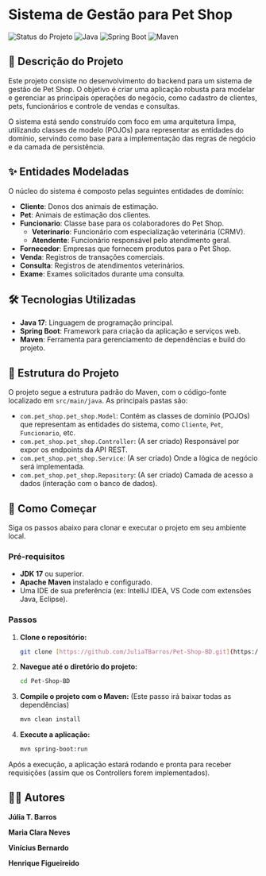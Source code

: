 # Sistema de Gestão para Pet Shop

![Status do Projeto](https://img.shields.io/badge/status-em--desenvolvimento-yellow)
![Java](https://img.shields.io/badge/java-17%2B-blue)
![Spring Boot](https://img.shields.io/badge/Spring%20Boot-3.x-brightgreen)
![Maven](https://img.shields.io/badge/build-Maven-red)

## 📄 Descrição do Projeto

Este projeto consiste no desenvolvimento do backend para um sistema de gestão de Pet Shop. O objetivo é criar uma aplicação robusta para modelar e gerenciar as principais operações do negócio, como cadastro de clientes, pets, funcionários e controle de vendas e consultas.

O sistema está sendo construído com foco em uma arquitetura limpa, utilizando classes de modelo (POJOs) para representar as entidades do domínio, servindo como base para a implementação das regras de negócio e da camada de persistência.

## ✨ Entidades Modeladas

O núcleo do sistema é composto pelas seguintes entidades de domínio:

* **Cliente**: Donos dos animais de estimação.
* **Pet**: Animais de estimação dos clientes.
* **Funcionario**: Classe base para os colaboradores do Pet Shop.
    * **Veterinario**: Funcionário com especialização veterinária (CRMV).
    * **Atendente**: Funcionário responsável pelo atendimento geral.
* **Fornecedor**: Empresas que fornecem produtos para o Pet Shop.
* **Venda**: Registros de transações comerciais.
* **Consulta**: Registros de atendimentos veterinários.
* **Exame**: Exames solicitados durante uma consulta.

## 🛠️ Tecnologias Utilizadas

* **Java 17**: Linguagem de programação principal.
* **Spring Boot**: Framework para criação da aplicação e serviços web.
* **Maven**: Ferramenta para gerenciamento de dependências e build do projeto.

## 📁 Estrutura do Projeto

O projeto segue a estrutura padrão do Maven, com o código-fonte localizado em `src/main/java`. As principais pastas são:

* `com.pet_shop.pet_shop.Model`: Contém as classes de domínio (POJOs) que representam as entidades do sistema, como `Cliente`, `Pet`, `Funcionario`, etc.
* `com.pet_shop.pet_shop.Controller`: (A ser criado) Responsável por expor os endpoints da API REST.
* `com.pet_shop.pet_shop.Service`: (A ser criado) Onde a lógica de negócio será implementada.
* `com.pet_shop.pet_shop.Repository`: (A ser criado) Camada de acesso a dados (interação com o banco de dados).

## 🚀 Como Começar

Siga os passos abaixo para clonar e executar o projeto em seu ambiente local.

### Pré-requisitos

* **JDK 17** ou superior.
* **Apache Maven** instalado e configurado.
* Uma IDE de sua preferência (ex: IntelliJ IDEA, VS Code com extensões Java, Eclipse).

### Passos

1.  **Clone o repositório:**
    ```bash
    git clone [https://github.com/JuliaTBarros/Pet-Shop-BD.git](https://github.com/JuliaTBarros/Pet-Shop-BD.git)
    ```

2.  **Navegue até o diretório do projeto:**
    ```bash
    cd Pet-Shop-BD
    ```

3.  **Compile o projeto com o Maven:**
    (Este passo irá baixar todas as dependências)
    ```bash
    mvn clean install
    ```

4.  **Execute a aplicação:**
    ```bash
    mvn spring-boot:run
    ```

Após a execução, a aplicação estará rodando e pronta para receber requisições (assim que os Controllers forem implementados).

## 👩‍💻 Autores

**Júlia T. Barros**

**Maria Clara Neves**

**Vinícius Bernardo**

**Henrique Figueireido**
